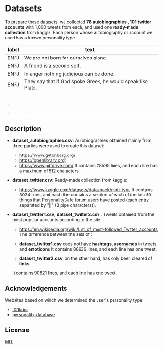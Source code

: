 
# Datasets

To prepare these datasets, we collected **78 autobiographies** , **101 twitter accounts** with 1,000 tweets from each, and used one **ready-made collection** from kaggle. Each person whose autobiography or account we used has a known personality type.


| label         | text          | 
| ------------- | ------------- | 
| ENFJ          |  We are not born for ourselves alone.     | 
| ENFJ          | A friend is a second self.         | 
| ENFJ          | In anger nothing judicious can be done.     | 
| ENFJ          | They say that if God spoke Greek, he would speak like Plato.         | 
|.|.|
|.|.|
|.|.|







## Description

- **dataset_autobiographies.csv**: Autobiographies obtained mainly from three parties were used to  create this dataset:
    - https://www.gutenberg.org/
    - https://openlibrary.org/
    - https://www.pdfdrive.com/
    It contains 28595 lines, and each line has a maximum of        512 characters
- **dataset_twitter.csv**: Ready-made collection from kaggle:
    - https://www.kaggle.com/datasets/datasnaek/mbti-type
    It contains 3024 lines, and each line contains a section of each of the last 50 things that PersonalityCafe forum users have posted (each entry separated by "||" (3 pipe characters)).
- **dataset_twitter1.csv**, **dataset_twitter2.csv** : Tweets obtained from the most popular accounts according to the site:
    - https://en.wikipedia.org/wiki/List_of_most-followed_Twitter_accounts
    The difference between the sets of :
    - **dataset_twitter1.csv** does not have **hashtags**, **usernames** in tweets and **emoticons**
    It contains 88936 lines, and each line has one tweet.

    - **dataset_twitter2.csv**, on the other hand, has only been cleared of **links**

    It contains 90821 lines, and each line has one tweet.
    

## Acknowledgements

Websites based on which we determined the user's personality type:
 - [IDRlabs](https://www.idrlabs.com/)
 - [personality-database](https://www.personality-database.com/)



## License

[MIT](https://choosealicense.com/licenses/mit/)

